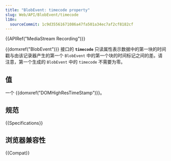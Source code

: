 ```yaml
---
title: "BlobEvent: timecode property"
slug: Web/API/BlobEvent/timecode
l10n:
  sourceCommit: 1c9d35561671086a47fa501a34ec7af2cf8182cf
---
```


{{APIRef("MediaStream Recording")}}

{{domxref("BlobEvent")}} 接口的 **`timecode`** 只读属性表示数据中的第一块的时间戳与由该记录器产生的第一个 `BlobEvent` 中的第一个块的时间标记之间的差。请注意，第一个生成的 `BlobEvent` 中的 `timecode` 不需要为零。

## 值

一个 {{domxref("DOMHighResTimeStamp")}}。

## 规范

{{Specifications}}

## 浏览器兼容性

{{Compat}}
